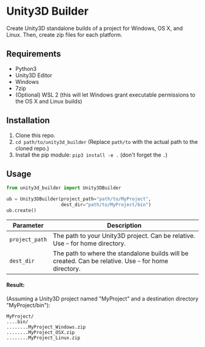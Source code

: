 # Unity3D Builder

Create Unity3D standalone builds of a project for Windows, OS X, and Linux. Then, create zip files for each platform.

## Requirements

- Python3
- Unity3D Editor
- Windows
- 7zip
- (Optional) WSL 2 (this will let Windows grant executable permissions to the OS X and Linux builds)

## Installation

1. Clone this repo.
2. `cd path/to/unity3d_builder` (Replace `path/to` with the actual path to the cloned repo.)
3. Install the pip module: `pip3 install -e .` (don't forget the `.`)

## Usage

```python
from unity3d_builder import Unity3DBuilder

ub = Unity3DBuilder(project_path="path/to/MyProject",
                    dest_dir="path/to/MyProject/bin")
ub.create()
```

| Parameter      | Description                                                  |
| -------------- | ------------------------------------------------------------ |
| `project_path` | The path to your Unity3D project. Can be relative. Use `~` for home directory. |
| `dest_dir`     | The path to where the standalone builds will be created. Can be relative. Use `~` for home directory. |

#### Result:

(Assuming a Unity3D project named "MyProject" and a destination directory "MyProject/bin"):

```
MyProject/
....bin/
........MyProject_Windows.zip
........MyProject_OSX.zip
........MyProject_Linux.zip
```
